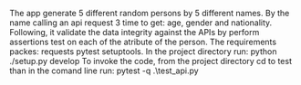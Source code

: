 The app generate 5 different random persons by 5 different names.
By the name calling an api request 3 time to get: age, gender and nationality.
Following, it validate the data integrity against the APIs by perform assertions test on each of the atribute of the person.
The requirements packes: requests pytest setuptools.
In the project directory run: python ./setup.py develop
To invoke the code, from the project directory cd to test than in the comand line run: pytest -q .\test_api.py
